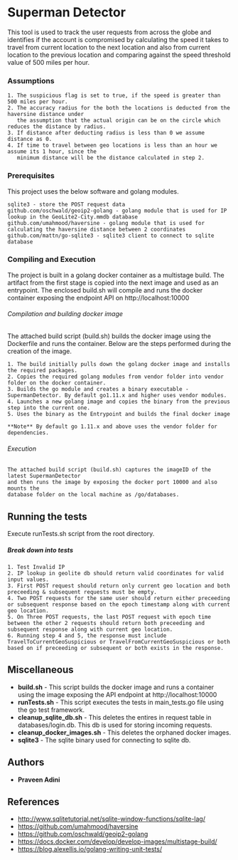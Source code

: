 # Superman Detector

This tool is used to track the user requests from across the globe and identifies if the account is compromised by calculating the speed it takes to travel from current location to the next location and also from current location to the previous location and comparing against the speed threshold value of 500 miles per hour.

### Assumptions
```
1. The suspicious flag is set to true, if the speed is greater than 500 miles per hour.
2. The accuracy radius for the both the locations is deducted from the haversine distance under 
   the assumption that the actual origin can be on the circle which reduces the distance by radius.
3. If distance after deducting radius is less than 0 we assume distance as 0.
4. If time to travel between geo locations is less than an hour we assume its 1 hour, since the 
   minimum distance will be the distance calculated in step 2.

```

### Prerequisites

This project uses the below software and golang modules.

```
sqlite3 - store the POST request data
github.com/oschwald/geoip2-golang - golang module that is used for IP lookup in the GeoLite2-City.mmdb database
github.com/umahmood/haversine - golang module that is used for calculating the haversine distance between 2 coordinates
github.com/mattn/go-sqlite3 - sqlite3 client to connect to sqlite database

```

### Compiling and Execution

The project is built in a golang docker container as a multistage build. The artifact from the first stage is copied into the next image and used as an entrypoint. The enclosed build.sh will compile and runs the docker container exposing the endpoint API on http://localhost:10000

###### Compilation and building docker image

The attached build script (build.sh) builds the docker image using the Dockerfile and runs the container. Below are the steps performed during the creation of the image.
```
1. The build initially pulls down the golang docker image and installs the required packages.
2. Copies the required golang modules from vendor folder into vendor folder on the docker container.
3. Builds the go module and creates a binary executable - SupermanDetector. By default go1.11.x and higher uses vendor modules.
4. Launches a new golang image and copies the binary from the previous step into the current one. 
5. Uses the binary as the Entrypoint and builds the final docker image

**Note** By default go 1.11.x and above uses the vendor folder for dependencies.
```

###### Execution 

```
The attached build script (build.sh) captures the imageID of the latest SupermanDetector 
and then runs the image by exposing the docker port 10000 and also mounts the 
database folder on the local machine as /go/databases.

```

## Running the tests

Execute runTests.sh script from the root directory.

##### Break down into tests

```
1. Test Invalid IP
2. IP lookup in geolite db should return valid coordinates for valid input values.
3. First POST request should return only current geo location and both preceeding & subsequent requests must be empty.
4. Two POST requests for the same user should return either preceeding or subsequent response based on the epoch timestamp along with current geo location.
5. On Three POST requests, the last POST request with epoch time between the other 2 requests should return both preceeding and subsequent response along with current geo location.
6. Running step 4 and 5, the response must include TravelToCurrentGeoSuspicious or TravelFromCurrentGeoSuspicious or both based on if preceeding or subsequent or both exists in the response.
```

## Miscellaneous

* **build.sh** - This script builds the docker image and runs a container using the image exposing the API endpoint at http://localhost:10000
* **runTests.sh** - This script executes the tests in main_tests.go file using the go test framework.
* **cleanup_sqlite_db.sh** - This deletes the entires in request table in databases/login.db. This db is used for storing incoming requests.
* **cleanup_docker_images.sh** - This deletes the orphaned docker images.
* **sqlite3** - The sqlite binary used for connecting to sqlite db. 

## Authors

* **Praveen Adini**

## References

* http://www.sqlitetutorial.net/sqlite-window-functions/sqlite-lag/
* https://github.com/umahmood/haversine
* https://github.com/oschwald/geoip2-golang
* https://docs.docker.com/develop/develop-images/multistage-build/
* https://blog.alexellis.io/golang-writing-unit-tests/


